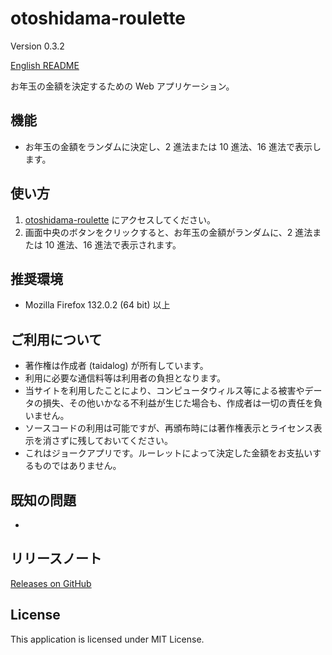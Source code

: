 # otoshidama-roulette

Version 0.3.2

[English README](README.md)

お年玉の金額を決定するための Web アプリケーション。

## 機能

- お年玉の金額をランダムに決定し、2 進法または 10 進法、16 進法で表示します。

## 使い方

1. [otoshidama-roulette](https://taidalog.github.io/otoshidama-roulette/) にアクセスしてください。
1. 画面中央のボタンをクリックすると、お年玉の金額がランダムに、2 進法または 10 進法、16 進法で表示されます。

## 推奨環境

- Mozilla Firefox 132.0.2 (64 bit) 以上

## ご利用について

- 著作権は作成者 (taidalog) が所有しています。
- 利用に必要な通信料等は利用者の負担となります。
- 当サイトを利用したことにより、コンピュータウィルス等による被害やデータの損失、その他いかなる不利益が生じた場合も、作成者は一切の責任を負いません。
- ソースコードの利用は可能ですが、再頒布時には著作権表示とライセンス表示を消さずに残しておいてください。
- これはジョークアプリです。ルーレットによって決定した金額をお支払いするものではありません。

## 既知の問題

-

## リリースノート

[Releases on GitHub](https://github.com/taidalog/otoshidama-roulette/releases)

## License

This application is licensed under MIT License.
